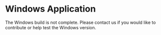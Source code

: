 # Windows Application

The Windows build is not complete.  Please contact us if you would like to contribute or help test the Windows version.
